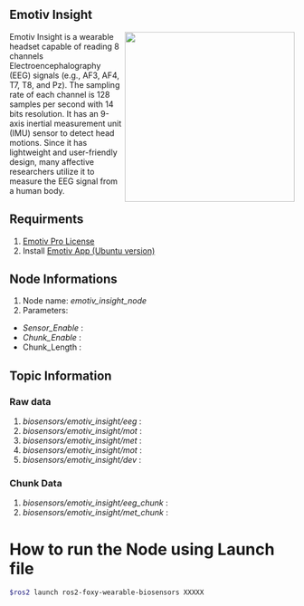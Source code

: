 ## Emotiv Insight
<img align="right" width="300" src="https://github.com/SMARTlab-Purdue/ros2-foxy-wearable-biosensors/blob/master/media/img/emotiv-insight.jpg">
Emotiv Insight is a wearable headset capable of reading 8 channels Electroencephalography (EEG) signals (e.g., AF3, AF4, T7, T8, and Pz). The sampling rate of each channel is 128 samples per second with 14 bits resolution. It has an 9-axis inertial measurement unit (IMU) sensor to detect head motions. Since it has lightweight and user-friendly design, many affective researchers utilize it to measure the EEG signal from a human body.

## Requirments
1) [Emotiv Pro License](https://www.emotiv.com/emotivpro/)
2) Install [Emotiv App (Ubuntu version)](https://www.emotiv.com/my-account/downloads/)


## Node Informations
1) Node name: _emotiv_insight_node_
2) Parameters:
* _Sensor_Enable_ : 
* _Chunk_Enable_ : 
* Chunk_Length :  

## Topic Information
### Raw data
1) _biosensors/emotiv_insight/eeg_ :
2) _biosensors/emotiv_insight/mot_ :
3) _biosensors/emotiv_insight/met_ :
4) _biosensors/emotiv_insight/mot_ :
5) _biosensors/emotiv_insight/dev_ : 

### Chunk Data
1) _biosensors/emotiv_insight/eeg_chunk_ :
2) _biosensors/emotiv_insight/met_chunk_ :


# How to run the Node using Launch file

```bash
$ros2 launch ros2-foxy-wearable-biosensors XXXXX
```
